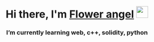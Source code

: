 <h1 align="center">Hi there, I'm <a href="https://daniilshat.ru/" target="_blank">Flower angel</a> 
<img src="https://github.com/blackcater/blackcater/raw/main/images/Hi.gif" height="32"/></h1>
<h3 align="center">I’m currently learning web, c++, solidity, python</h3>
